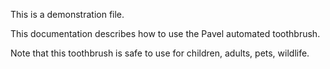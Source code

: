 
This is a demonstration file.


This documentation describes how to use the Pavel automated
toothbrush.

Note that this toothbrush is safe to use for children,
adults, pets, wildlife.


